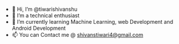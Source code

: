 - 👋 Hi, I’m @tiwarishivanshu
- 👀 I’m a technical enthusiast 
- 🌱 I’m currently learning Machine Learning, web Development and Android Development
- 📫 You can Contact me @ shivanstiwari4@gmail.com

<!---
tiwarishivanshu/tiwarishivanshu is a ✨ special ✨ repository because its `README.md` (this file) appears on your GitHub profile.
You can click the Preview link to take a look at your changes.
--->
